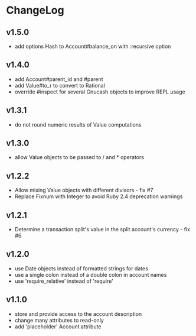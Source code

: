 # ChangeLog

## v1.5.0

- add options Hash to Account#balance_on with :recursive option

## v1.4.0

- add Account#parent_id and #parent
- add Value#to_r to convert to Rational
- override #inspect for several Gnucash objects to improve REPL usage

## v1.3.1

- do not round numeric results of Value computations

## v1.3.0

- allow Value objects to be passed to / and * operators

## v1.2.2

- Allow mixing Value objects with different divisors - fix #7
- Replace Fixnum with Integer to avoid Ruby 2.4 deprecation warnings

## v1.2.1

- Determine a transaction split's value in the split account's currency - fix #6

## v1.2.0

- use Date objects instead of formatted strings for dates
- use a single colon instead of a double colon in account names
- use 'require_relative' instead of 'require'

## v1.1.0

- store and provide access to the account description
- change many attributes to read-only
- add 'placeholder' Account attribute
